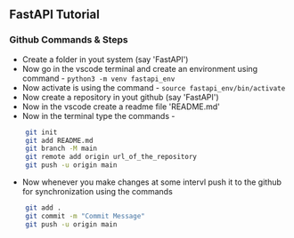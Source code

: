 ## FastAPI Tutorial


### Github Commands & Steps
- Create a folder in yout system (say 'FastAPI')
- Now go in the vscode terminal and create an environment using command - ```python3 -m venv fastapi_env```
- Now activate is using the command - ```source fastapi_env/bin/activate```
- Now create a repository in yout github (say 'FastAPI')
- Now in the vscode create a readme file 'README.md'
- Now in the terminal type the commands -
``` bash
    git init
    git add README.md
    git branch -M main
    git remote add origin url_of_the_repository
    git push -u origin main
```
- Now whenever you make changes at some intervl push it to the github for synchronization using the commands 
``` bash
    git add .
    git commit -m "Commit Message"
    git push -u origin main
```


